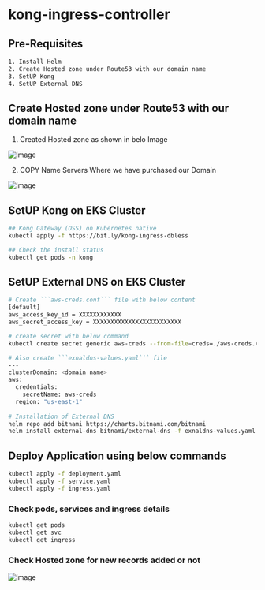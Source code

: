 # kong-ingress-controller

## Pre-Requisites

```bash
1. Install Helm
2. Create Hosted zone under Route53 with our domain name
3. SetUP Kong
4. SetUP External DNS
```

## Create Hosted zone under Route53 with our domain name

1. Created Hosted zone as shown in belo Image

![image](https://user-images.githubusercontent.com/58024415/178981125-b93531f8-0089-4554-92e7-82aba2d94e01.png)

2. COPY Name Servers Where we have purchased our Domain

![image](https://user-images.githubusercontent.com/58024415/178981591-167f0301-fd4b-4f90-8bdc-80dce265a6f4.png)

## SetUP Kong on EKS Cluster

```bash
## Kong Gateway (OSS) on Kubernetes native
kubectl apply -f https://bit.ly/kong-ingress-dbless

## Check the install status
kubectl get pods -n kong
```

## SetUP External DNS on EKS Cluster

```bash
# Create ```aws-creds.conf``` file with below content
[default]
aws_access_key_id = XXXXXXXXXXXX
aws_secret_access_key = XXXXXXXXXXXXXXXXXXXXXXXXX

# create secret with below command
kubectl create secret generic aws-creds --from-file=creds=./aws-creds.conf

# Also create ```exnaldns-values.yaml``` file
---			  
clusterDomain: <domain name>
aws:
  credentials:
    secretName: aws-creds
  region: "us-east-1"
  
# Installation of External DNS
helm repo add bitnami https://charts.bitnami.com/bitnami
helm install external-dns bitnami/external-dns -f exnaldns-values.yaml
```

## Deploy Application using below commands

```bash
kubectl apply -f deployment.yaml
kubectl apply -f service.yaml
kubectl apply -f ingress.yaml
```

### Check pods, services and ingress details

```bash
kubectl get pods
kubectl get svc
kubectl get ingress
```

### Check Hosted zone for new records added or not
![image](https://user-images.githubusercontent.com/58024415/178982456-24ce10f3-44a0-4b3b-8ea8-946da7b3f3f5.png)
